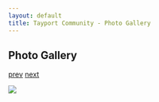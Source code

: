 ```yaml
---
layout: default
title: Tayport Community - Photo Gallery
---
```

## Photo Gallery

[prev](http://tayport.org.uk/photo/231) [next](http://tayport.org.uk/photo/233)

![ ](http://tayport.org.uk/media/232.jpg " ")

